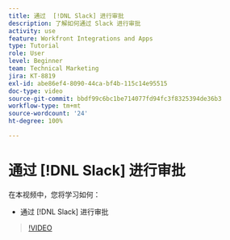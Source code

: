 ```yaml
---
title: 通过  [!DNL Slack] 进行审批
description: 了解如何通过 Slack 进行审批
activity: use
feature: Workfront Integrations and Apps
type: Tutorial
role: User
level: Beginner
team: Technical Marketing
jira: KT-8819
exl-id: abe86ef4-8090-44ca-bf4b-115c14e95515
doc-type: video
source-git-commit: bbdf99c6bc1be714077fd94fc3f8325394de36b3
workflow-type: tm+mt
source-wordcount: '24'
ht-degree: 100%

---
```


# 通过 [!DNL Slack] 进行审批

在本视频中，您将学习如何：

* 通过 [!DNL Slack] 进行审批

>[!VIDEO](https://video.tv.adobe.com/v/335119/?quality=12&learn=on&enablevpops=1)
